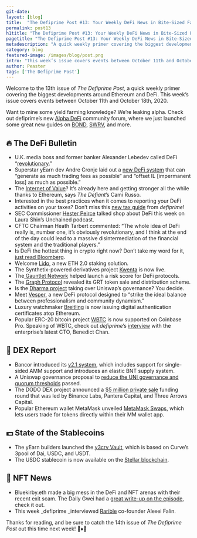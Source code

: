 ```yaml
---
git-date:
layout: [blog]
title:  "The Defiprime Post #13: Your Weekly DeFi News in Bite-Sized Fashion"
permalink: post13
h1title: "The Defiprime Post #13: Your Weekly DeFi News in Bite-Sized Fashion"
pagetitle: "The Defiprime Post #13: Your Weekly DeFi News in Bite-Sized Fashion"
metadescription: "A quick weekly primer covering the biggest developments around Ethereum and DeFi. This week’s issue covers events between October 11th and October 18th, 2020"
category: blog
featured-image: /images/blog/post.png
intro: "This week’s issue covers events between October 11th and October 18th, 2020"
author: Peaster
tags: ['The Defiprime Post']
---
```

Welcome to the 13th issue of _The Defiprime Post_, a quick weekly primer covering the biggest developments around Ethereum and DeFi. This week’s issue covers events between October 11th and October 18th, 2020.

Want to mine some yield farming knowledge? We’re leaking alpha. Check out defiprime’s new [Alpha DeFi](https://alpha.defiprime.com/c/yield-farming/6) community forum, where we just launched some great new guides on [BOND](https://alpha.defiprime.com/t/yield-farming-with-bond-barnbridge/631), [SWRV](https://alpha.defiprime.com/t/yield-farming-with-swerve/339), and more.

## 🔥 The DeFi Bulletin

*   U.K. media boss and former banker Alexander Lebedev called DeFi “[revolutionary](https://cointelegraph.com/news/billionaire-uk-newspaper-owner-calls-defi-technology-revolutionary).” 
*   Superstar yEarn dev Andre Cronje laid out a [new DeFi system](https://andrecronje.medium.com/crypto-economics-perpetual-liquidity-and-il-offsets-197558347a53) that can “generate as much trading fees as possible” and “offset IL [impermanent loss] as much as possible.”
*   The [Internet of Value](https://www.coindesk.com/ethereum-building-internet-of-value)? It’s already here and getting stronger all the while thanks to Ethereum, says _The Defiant_’s Cami Russo.
*   Interested in the best practices when it comes to reporting your DeFi activities on your taxes? Don’t miss this [new tax guide](https://defiprime.com/defi-taxes-2020) from _defiprime_!
*   SEC Commissioner [Hester Peirce](https://www.youtube.com/watch?v=XxbNRZxIg0g&feature=youtu.be&t=0s) talked shop about DeFi this week on Laura Shin’s Unchained podcast. 
*   CFTC Chairman Heath Tarbert commented: “The whole idea of DeFi really is, number one, it’s obviously revolutionary, and I think at the end of the day could lead to a massive disintermediation of the financial system and the traditional players.”
*   Is DeFi the hottest thing in crypto right now? Don’t take my word for it, [just read Bloomberg](https://www.bloomberg.com/news/articles/2020-10-13/-defi-replaces-blockchain-as-the-must-have-crypto-moniker).
*   Welcome [Lido](https://medium.com/lido-finance/introducing-lido-ca193431c82), a new ETH 2.0 staking solution. 
*   The Synthetix-powered derivatives project [Kwenta](https://blog.kwenta.io/kwenta-is-now-live/) is now live. 
*   The[ Gauntlet Network](https://medium.com/gauntlet-networks/understanding-risk-in-defi-f64574593979) helped launch a risk score for DeFi protocols. 
*   The [Graph Protocol](https://thegraph.com/blog/announcing-the-graphs-grt-sale) revealed its GRT token sale and distribution scheme. 
*   Is the [Dharma project](https://cointelegraph.com/news/uniswap-proposal-under-fire-for-enabling-dharma-to-take-over-governance) taking over Uniswap’s governance? You decide. 
*   Meet [Vesper](https://medium.com/vesperfinance/vesper-a-platform-for-easy-to-use-defi-products-108297ff2bec), a new DeFi protocol designed to “strike the ideal balance between professionalism and community dynamism.”
*   Luxury watchmaker [Breitling](https://techcrunch.com/2020/10/15/luxury-watch-maker-breitling-issues-digital-certificates-on-the-ethereum-blockchain/) is now issuing digital authentication certificates atop Ethereum. 
*   Popular ERC-20 bitcoin project [WBTC](https://blog.coinbase.com/wrapped-bitcoin-wbtc-is-launching-on-coinbase-pro-48804a13aa35) is now supported on Coinbase Pro. Speaking of WBTC, check out _defiprime_’s [interview](https://defiprime.com/wbtc) with the enterprise’s latest CTO, Benedict Chan. 


## 💱 DEX Report

*   Bancor introduced its [v2.1 system](https://blog.bancor.network/proposing-bancor-v2-1-single-sided-amm-with-elastic-bnt-supply-bcac9fe655b), which includes support for single-sided AMM support and introduces an elastic BNT supply system. 
*   A Uniswap governance proposal to [reduce the UNI governance and quorum thresholds](https://app.uniswap.org/#/vote/1) passed. 
*   The DODO DEX project announced a [$5 million private sale](https://medium.com/dodoex/announcing-5m-funding-led-by-pantera-capital-three-arrows-capital-binance-labs-and-joined-by-71b6350d50bb) funding round that was led by Binance Labs, Pantera Capital, and Three Arrows Capital. 
*   Popular Ethereum wallet MetaMask unveiled [MetaMask Swaps](https://medium.com/metamask/introducing-metamask-swaps-84318c643785), which lets users trade for tokens directly within their MM wallet app. 


## 💵 State of the Stablecoins

*   The yEarn builders launched the [y3crv Vault](https://twitter.com/Cryptoyieldinfo/status/1317800609374892032), which is based on Curve’s 3pool of Dai, USDC, and USDT.
*   The USDC stablecoin is now available on the [Stellar blockchain](https://twitter.com/TechCrunch/status/1316771022759235584). 


## 💎 NFT News

*   Bluekirby.eth made a big mess in the DeFi and NFT arenas with their recent exit scam. The Daily Gwei had a [great write-up on the episode](https://thedailygwei.substack.com/p/the-rise-and-fall-of-blue-kirby-the), check it out. 
*   This week _defiprime _interviewed [Rarible](https://defiprime.com/rarible) co-founder Alexei Falin. 


Thanks for reading, and be sure to catch the 14th issue of _The Defiprime Post_ out this time next week! 👋♦️👋
